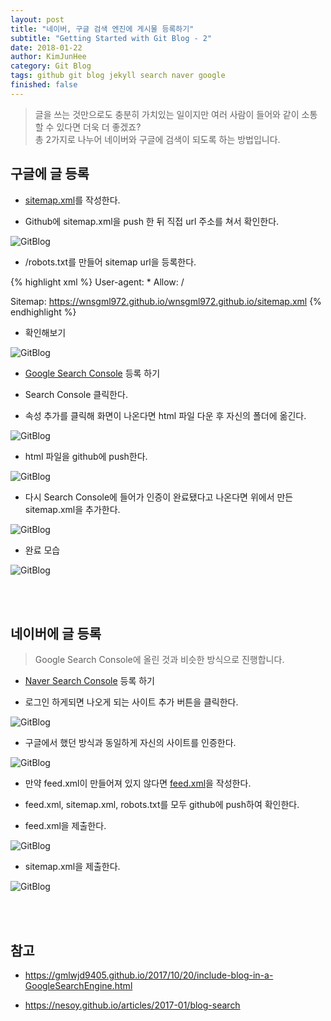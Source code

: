 ```yaml
---
layout: post
title: "네이버, 구글 검색 엔진에 게시물 등록하기"
subtitle: "Getting Started with Git Blog - 2"
date: 2018-01-22
author: KimJunHee
category: Git Blog
tags: github git blog jekyll search naver google
finished: false
---
```


> 글을 쓰는 것만으로도 충분히 가치있는 일이지만 여러 사람이 들어와 같이 소통할 수 있다면 더욱 더 좋겠죠? <br/>총 2가지로 나누어 네이버와 구글에 검색이 되도록 하는 방법입니다.

## 구글에 글 등록

* [sitemap.xml](https://github.com/wnsgml972/wnsgml972.github.io/blob/master/sitemap.xml "sitemap.xml")를 작성한다.



* Github에 sitemap.xml을 push 한 뒤 직접 url 주소를 쳐서 확인한다.

![GitBlog](/img/gitBlog_sitexml.png "site.xml")

* /robots.txt를 만들어 sitemap url을 등록한다.

{% highlight xml %}
User-agent: *
Allow: /

Sitemap: https://wnsgml972.github.io/wnsgml972.github.io/sitemap.xml
{% endhighlight %}

* 확인해보기

![GitBlog](/img/gitBlog_sitemapRobot.png "Confirm")

* [Google Search Console](https://www.google.com/webmasters/#?modal_active=none "Google Search") 등록 하기

* Search Console 클릭한다.

<!-- ![GitBlog](/img/gitBlog_search-console.png "Search") -->

* 속성 추가를 클릭해 화면이 나온다면 html 파일 다운 후 자신의 폴더에 옮긴다.

![GitBlog](/img/gitBlog_complete.png "Complete")

* html 파일을 github에 push한다.

![GitBlog](/img/gitBlog_googlehtml.png "Google HTML")

* 다시 Search Console에 들어가 인증이 완료됐다고 나온다면 위에서 만든 sitemap.xml을 추가한다.

![GitBlog](/img/gitBlog_addSitexml.png "Add Site XML")

* 완료 모습

![GitBlog](/img/gitBlog_complete2.png "Complete")



<br/><br/>
## 네이버에 글 등록

> Google Search Console에 올린 것과 비슷한 방식으로 진행합니다.

* [Naver Search Console](https://www.google.com/webmasters/#?modal_active=none "Google Search") 등록 하기

* 로그인 하게되면 나오게 되는 사이트 추가 버튼을 클릭한다.

![GitBlog](/img/gitBlog_addNaver.png "Add Naver")

* 구글에서 했던 방식과 동일하게 자신의 사이트를 인증한다.

![GitBlog](/img/gitBlog_naverEnroll.png "Add Naver")

* 만약 feed.xml이 만들어져 있지 않다면 [feed.xml](https://github.com/wnsgml972/wnsgml972.github.io/blob/master/feed.xml "feed.xml")을 작성한다.



* feed.xml, sitemap.xml, robots.txt를 모두 github에 push하여 확인한다.

* feed.xml을 제출한다.

![GitBlog](/img/gitBlog_addFeed.png "Add Feed")

* sitemap.xml을 제출한다.

![GitBlog](/img/gitBlog_addSitemap.png "Add Site")

<br/><br/>
## 참고

* <https://gmlwjd9405.github.io/2017/10/20/include-blog-in-a-GoogleSearchEngine.html>

* <https://nesoy.github.io/articles/2017-01/blog-search>
